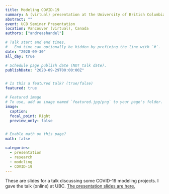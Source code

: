 ```yaml
---
title: Modeling COVID-19 
summary: A (virtual) presentation at the University of British Columbia discussing some recent COVID-19 modeling projects.
abstract: ""
event: UCB Seminar Presentation
location: Vancouver (virtual), Canada
authors: ["andreashandel"]

# Talk start and end times.
#   End time can optionally be hidden by prefixing the line with `#`.
date: "2020-09-30"
all_day: true

# Schedule page publish date (NOT talk date).
publishDate: "2020-09-29T00:00:00Z"


# Is this a featured talk? (true/false)
featured: true

# Featured image
# To use, add an image named `featured.jpg/png` to your page's folder. 
image:
  caption: 
  focal_point: Right
  preview_only: false


# Enable math on this page?
math: false

categories:
  - presentation
  - research
  - modeling
  - COVID-19
---
```


These are slides for a talk discussing some COVID-19 modeling projects. I gave the talk (online) at UBC.
<a href="/presentations/2020-09-ubc.html" target="_blank">The presentation slides are here.</a>
